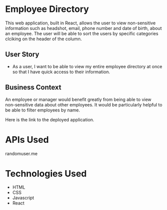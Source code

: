 # Employee Directory

This web application, built in React, allows the user to view non-sensitive information such as headshot, email, phone number and date of birth, about an employee. The user will be able to sort the users by specific categories clciking on the header of the column.

## User Story

* As a user, I want to be able to view my entire employee directory at once so that I have quick access to their information.

## Business Context

An employee or manager would benefit greatly from being able to view non-sensitive data about other employees. It would be particularly helpful to be able to filter employees by name.

Here is the link to the deployed application.

# APIs Used

randomuser.me

# Technologies Used

 * HTML
 * CSS
 * Javascript
 * React









